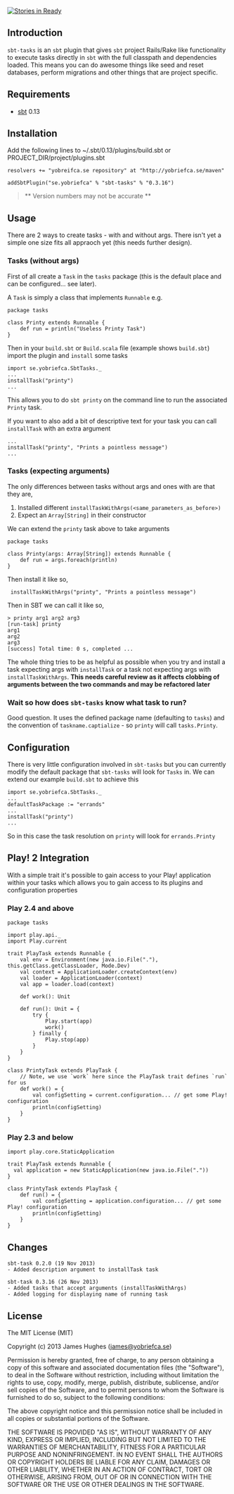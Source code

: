 [![Stories in Ready](https://badge.waffle.io/kouphax/sbt-tasks.png?label=ready)](https://waffle.io/kouphax/sbt-tasks)  
## Introduction

`sbt-tasks` is an `sbt` plugin that gives `sbt` project Rails/Rake like functionality to execute tasks directly in `sbt` with the full
classpath and dependencies loaded.  This means you can do awesome things like seed and reset databases, perform
migrations and other things that are project specific.

## Requirements

- [sbt](http://www.scala-sbt.org/) 0.13

## Installation

Add the following lines to ~/.sbt/0.13/plugins/build.sbt or PROJECT_DIR/project/plugins.sbt

    resolvers += "yobreifca.se repository" at "http://yobriefca.se/maven"

    addSbtPlugin("se.yobriefca" % "sbt-tasks" % "0.3.16")

> ** Version numbers may not be accurate **

## Usage

There are 2 ways to create tasks - with and without args.  There isn't yet a simple one size fits all appraoch yet (this needs further design).

### Tasks (without args)

First of all create a `Task` in the `tasks` package (this is the default place and can be configured... see later).

A `Task` is simply a class that implements `Runnable` e.g.

    package tasks

    class Printy extends Runnable {
        def run = println("Useless Printy Task")
    }

Then in your `build.sbt` or `Build.scala` file (example shows `build.sbt`) import the plugin and `install` some tasks

    import se.yobriefca.SbtTasks._
    ...
    installTask("printy")
    ...

This allows you to do `sbt printy` on the command line to run the associated `Printy` task.

If you want to also add a bit of descriptive text for your task you can call `installTask` with an extra argument

    ...
    installTask("printy", "Prints a pointless message")
    ...

### Tasks (expecting arguments)

The only differences between tasks without args and ones with are that they are,

1. Installed different `installTaskWithArgs(<same_parameters_as_before>)`
2. Expect an `Array[String]` in their constructor

We can extend the `printy` task above to take arguments

    package tasks

    class Printy(args: Array[String]) extends Runnable {
        def run = args.foreach(println)
    }

Then install it like so,

     installTaskWithArgs("printy", "Prints a pointless message")
 
 Then in SBT we can call it like so,
 
    > printy arg1 arg2 arg3
    [run-task] printy
    arg1 
    arg2 
    arg3
    [success] Total time: 0 s, completed ...
    
The whole thing tries to be as helpful as possible when you try and install a task expecting args with `installTask` or a task not expecting args with `installTaskWithArgs`.  __This needs careful review as it affects clobbing of arguments between the two commands and may be refactored later__

### Wait so how does `sbt-tasks` know what task to run?

Good question.  It uses the defined package name (defaulting to `tasks`) and the convention of
`taskname.captialize` - so `printy` will call `tasks.Printy`.

## Configuration

There is very little configuration involved in `sbt-tasks` but you can currently modify the default package that `sbt-tasks`
will look for `Tasks` in.  We can extend our example `build.sbt` to achieve this

    import se.yobriefca.SbtTasks._
    ...
    defaultTaskPackage := "errands"
    ...
    installTask("printy")
    ...

So in this case the task resolution on `printy` will look for `errands.Printy`

## Play! 2 Integration

With a simple trait it's possible to gain access to your Play! application within your tasks which allows you to gain
access to its plugins and configuration properties

### Play 2.4 and above

    package tasks

    import play.api._
    import Play.current

    trait PlayTask extends Runnable {
        val env = Environment(new java.io.File("."), this.getClass.getClassLoader, Mode.Dev)
        val context = ApplicationLoader.createContext(env)
        val loader = ApplicationLoader(context)
        val app = loader.load(context)

        def work(): Unit

        def run(): Unit = {
            try {
                Play.start(app)
                work()
            } finally {
                Play.stop(app)
            }
        }
    }

    class PrintyTask extends PlayTask {
        // Note, we use `work` here since the PlayTask trait defines `run` for us
        def work() = {
            val configSetting = current.configuration... // get some Play! configuration
            println(configSetting)
        }
    }

### Play 2.3 and below

    import play.core.StaticApplication

    trait PlayTask extends Runnable {
      val application = new StaticApplication(new java.io.File("."))
    }

    class PrintyTask extends PlayTask {
        def run() = {
            val configSetting = application.configuration... // get some Play! configuration
            println(configSetting)
        }
    }

## Changes

    sbt-task 0.2.0 (19 Nov 2013)
    - Added description argument to installTask task

    sbt-task 0.3.16 (26 Nov 2013)
    - Added tasks that accept arguments (installTaskWithArgs)
    - Added logging for displaying name of running task

## License

The MIT License (MIT)

Copyright (c) 2013 James Hughes (james@yobriefca.se)

Permission is hereby granted, free of charge, to any person obtaining a copy
of this software and associated documentation files (the "Software"), to deal
in the Software without restriction, including without limitation the rights
to use, copy, modify, merge, publish, distribute, sublicense, and/or sell
copies of the Software, and to permit persons to whom the Software is
furnished to do so, subject to the following conditions:

The above copyright notice and this permission notice shall be included in
all copies or substantial portions of the Software.

THE SOFTWARE IS PROVIDED "AS IS", WITHOUT WARRANTY OF ANY KIND, EXPRESS OR
IMPLIED, INCLUDING BUT NOT LIMITED TO THE WARRANTIES OF MERCHANTABILITY,
FITNESS FOR A PARTICULAR PURPOSE AND NONINFRINGEMENT. IN NO EVENT SHALL THE
AUTHORS OR COPYRIGHT HOLDERS BE LIABLE FOR ANY CLAIM, DAMAGES OR OTHER
LIABILITY, WHETHER IN AN ACTION OF CONTRACT, TORT OR OTHERWISE, ARISING FROM,
OUT OF OR IN CONNECTION WITH THE SOFTWARE OR THE USE OR OTHER DEALINGS IN
THE SOFTWARE.

